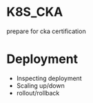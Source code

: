 # K8S_CKA
prepare for cka certification

# Deployment
- Inspecting deployment
- Scaling up/down
- rollout/rollback